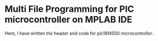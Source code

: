 # Multi File Programming for PIC microcontroller on MPLAB IDE

Here, I have written the header and code for pic18f4550 microcontroller.
